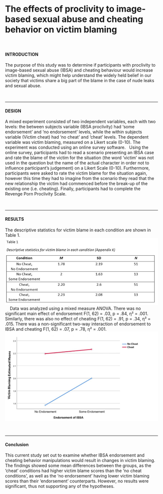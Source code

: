 # The effects of proclivity to image-based sexual abuse and cheating behavior on victim blaming 
&nbsp;
#### **INTRODUCTION**
The purpose of this study was to determine if participants with proclivity to image-based sexual abuse (IBSA) and cheating behaviour would increase victim blaming, which might help understand the widely held belief in our society that victims share a big part of the blame in the case of nude leaks and sexual abuse.

&nbsp;
***
#### **DESIGN**

A mixed experiment consisted of two independent variables, each with two levels: the between subjects variable (IBSA proclivity) had ‘some endorsement’ and ‘no endorsement’ levels, while the within subjects variable (Victim cheat) had ‘no cheat’ and ‘cheat’ levels. The dependent variable was victim blaming, measured on a Likert scale (0-10). The experiment was conducted using an online survey software.
&nbsp;
Using the online survey, participants had to read a scenario presenting an IBSA case and rate the blame of the victim for the situation (the word ‘victim’ was not used in the question but the name of the actual character in order not to influence participant’s judgement) on a Likert Scale (0-10). Furthermore, participants were asked to rate the victim blame for the situation again, however this time they had to imagine from the scenario they read that the new relationship the victim had commenced before the break-up of the existing one (i.e. cheating). Finally, participants had to complete the Revenge Porn Proclivity Scale.

&nbsp;
***
#### **RESULTS**
The descriptive statistics for victim blame in each condition are shown in Table 1.
![](images/2.JPG)
&nbsp;
&nbsp;
Data was analyzed using a mixed measure ANOVA. There was no significant main effect of endorsement F(1, 62) = .03, p = .84, η² = .001. Similarly, there was also no effect of cheating F(1, 62) = .91, p = .34, η² = .015. There was a non-significant two-way interaction of endorsement to IBSA and cheating F(1, 62) = .07, p = .78, η² = .001.
&nbsp;
&nbsp;
![](images/1.JPG)


&nbsp;
***
#### **Conclusion**
This current study set out to examine whether IBSA endorsement and cheating behavior manipulations would result in changes in victim blaming. The findings showed some mean differences between the groups, as the ‘cheat’ conditions had higher victim blame scores than the ‘no cheat conditions’, as well as the ‘no endorsement’ having lower victim blaming scores than their ‘endorsement’ counterparts. However, no results were significant, thus not supporting any of the hypotheses. 
